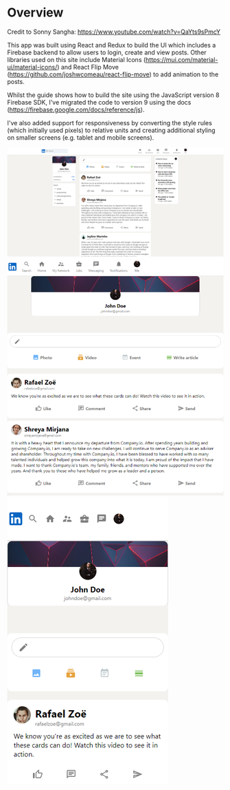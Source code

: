 # Overview

Credit to Sonny Sangha: https://www.youtube.com/watch?v=QaYts9sPmcY

This app was built using React and Redux to build the UI which includes a Firebase backend to allow users to login, create and view posts. Other libraries used on this site include Material Icons (https://mui.com/material-ui/material-icons/) and React Flip Move (https://github.com/joshwcomeau/react-flip-move) to add animation to the posts.

Whilst the guide shows how to build the site using the JavaScript version 8 Firebase SDK, I've migrated the code to version 9 using the docs (https://firebase.google.com/docs/reference/js).

I've also added support for responsiveness by converting the style rules (which initially used pixels) to relative units and creating additional styling on smaller screens (e.g. tablet and mobile screens).

![linkedin-desktop](./linkedin-desktop.png)
![linkedin-tablet](./linkedin-tablet.png)
![linkedin-mobile](./linkedin-mobile.png)
